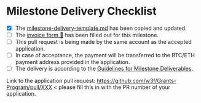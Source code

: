 # Milestone Delivery Checklist

- [x] The [milestone-delivery-template.md](https://github.com/w3f/Grant-Milestone-Delivery/blob/master/deliveries/milestone-delivery-template.md) has been copied and updated.
- [ ] The [invoice form :pencil:](https://forms.gle/LSRr7PCjBpEbKGh89) has been filled out for this milestone.
- [ ] This pull request is being made by the same account as the accepted application.
- [ ] In case of acceptance, the payment will be transferred to the BTC/ETH payment address provided in the application.
- [ ] The delivery is according to the [Guidelines for Milestone Deliverables](https://github.com/w3f/Grants-Program/blob/master/docs/milestone-deliverables-guidelines.md).

Link to the application pull request: https://github.com/w3f/Grants-Program/pull/XXX < please fill this in with the PR number of your application.
